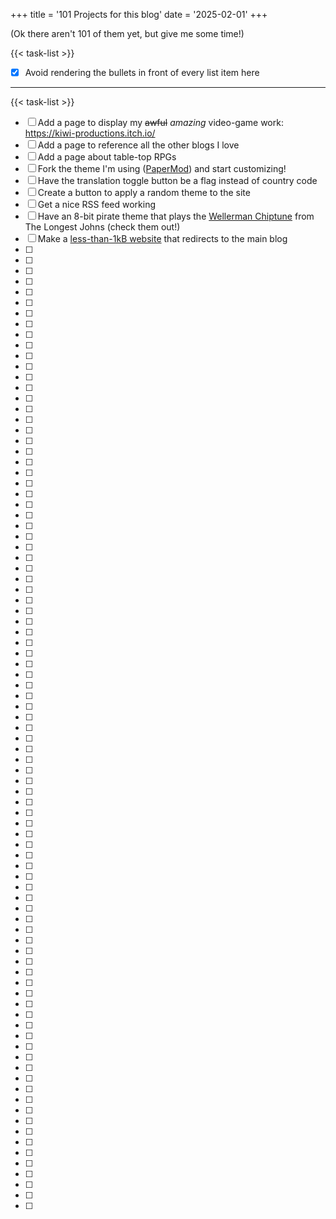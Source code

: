 +++
title = '101 Projects for this blog'
date = '2025-02-01'
+++

(Ok there aren't 101 of them yet, but give me some time!)

{{< task-list >}}
- [x] Avoid rendering the bullets in front of every list item here

---

{{< task-list >}}
- [ ] Add a page to display my ~~awful~~ *amazing* video-game work: https://kiwi-productions.itch.io/
- [ ] Add a page to reference all the other blogs I love
- [ ] Add a page about table-top RPGs
- [ ] Fork the theme I'm using ([PaperMod](https://github.com/adityatelange/hugo-PaperMod)) and start customizing!
- [ ] Have the translation toggle button be a flag instead of country code
- [ ] Create a button to apply a random theme to the site
- [ ] Get a nice RSS feed working
- [ ] Have an 8-bit pirate theme that plays the [Wellerman Chiptune](https://www.youtube.com/watch?v=VORvYm1ggoM) from The Longest Johns (check them out!)
- [ ] Make a [less-than-1kB website](https://1kb.club/) that redirects to the main blog
- [ ]
- [ ]
- [ ]
- [ ]
- [ ]
- [ ]
- [ ]
- [ ]
- [ ]
- [ ]
- [ ]
- [ ]
- [ ]
- [ ]
- [ ]
- [ ]
- [ ]
- [ ]
- [ ]
- [ ]
- [ ]
- [ ]
- [ ]
- [ ]
- [ ]
- [ ]
- [ ]
- [ ]
- [ ]
- [ ]
- [ ]
- [ ]
- [ ]
- [ ]
- [ ]
- [ ]
- [ ]
- [ ]
- [ ]
- [ ]
- [ ]
- [ ]
- [ ]
- [ ]
- [ ]
- [ ]
- [ ]
- [ ]
- [ ]
- [ ]
- [ ]
- [ ]
- [ ]
- [ ]
- [ ]
- [ ]
- [ ]
- [ ]
- [ ]
- [ ]
- [ ]
- [ ]
- [ ]
- [ ]
- [ ]
- [ ]
- [ ]
- [ ]
- [ ]
- [ ]
- [ ]
- [ ]
- [ ]
- [ ]
- [ ]
- [ ]
- [ ]
- [ ]
- [ ]
- [ ]
- [ ]
- [ ]
- [ ]
- [ ]
- [ ]
- [ ]
- [ ]
- [ ]
- [ ]
- [ ]
- [ ]
